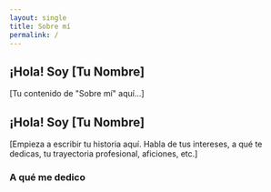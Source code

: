 ```yaml
---
layout: single
title: Sobre mí
permalink: /
---
```


## ¡Hola! Soy [Tu Nombre]

[Tu contenido de "Sobre mí" aquí...]

## ¡Hola! Soy [Tu Nombre]

[Empieza a escribir tu historia aquí. Habla de tus intereses, a qué te dedicas, tu trayectoria profesional, aficiones, etc.]

### A qué me dedico
